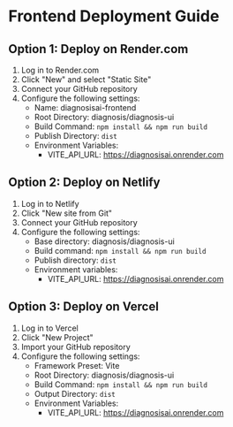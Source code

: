 # Frontend Deployment Guide

## Option 1: Deploy on Render.com

1. Log in to Render.com
2. Click "New" and select "Static Site"
3. Connect your GitHub repository
4. Configure the following settings:
   - Name: diagnosisai-frontend
   - Root Directory: diagnosis/diagnosis-ui
   - Build Command: `npm install && npm run build`
   - Publish Directory: `dist`
   - Environment Variables:
     - VITE_API_URL: https://diagnosisai.onrender.com

## Option 2: Deploy on Netlify

1. Log in to Netlify
2. Click "New site from Git"
3. Connect your GitHub repository
4. Configure the following settings:
   - Base directory: diagnosis/diagnosis-ui
   - Build command: `npm install && npm run build`
   - Publish directory: `dist`
   - Environment variables:
     - VITE_API_URL: https://diagnosisai.onrender.com

## Option 3: Deploy on Vercel

1. Log in to Vercel
2. Click "New Project"
3. Import your GitHub repository
4. Configure the following settings:
   - Framework Preset: Vite
   - Root Directory: diagnosis/diagnosis-ui
   - Build Command: `npm install && npm run build`
   - Output Directory: `dist`
   - Environment Variables:
     - VITE_API_URL: https://diagnosisai.onrender.com